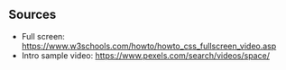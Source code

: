 ## Sources

- Full screen: https://www.w3schools.com/howto/howto_css_fullscreen_video.asp
- Intro sample video: https://www.pexels.com/search/videos/space/

